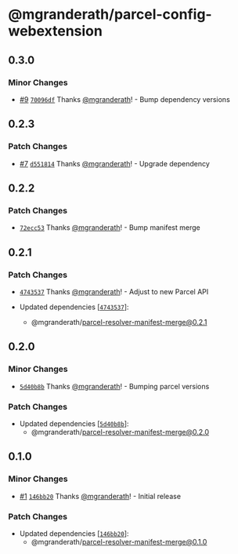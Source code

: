# @mgranderath/parcel-config-webextension

## 0.3.0

### Minor Changes

- [#9](https://github.com/mgranderath/parcel-webextension-plugins/pull/9) [`70096df`](https://github.com/mgranderath/parcel-webextension-plugins/commit/70096df817b278a1945e1be61f2280e93880c33a) Thanks [@mgranderath](https://github.com/mgranderath)! - Bump dependency versions

## 0.2.3

### Patch Changes

- [#7](https://github.com/mgranderath/parcel-webextension-plugins/pull/7) [`d551814`](https://github.com/mgranderath/parcel-webextension-plugins/commit/d551814670cb2d81cdf5841a96089f8f19172b7b) Thanks [@mgranderath](https://github.com/mgranderath)! - Upgrade dependency

## 0.2.2

### Patch Changes

- [`72ecc53`](https://github.com/mgranderath/parcel-webextension-plugins/commit/72ecc53101112573846ca9d6cc9accfd50bac2d8) Thanks [@mgranderath](https://github.com/mgranderath)! - Bump manifest merge

## 0.2.1

### Patch Changes

- [`4743537`](https://github.com/mgranderath/parcel-webextension-plugins/commit/4743537df4ff026ee84d86d796881fcdd34a71de) Thanks [@mgranderath](https://github.com/mgranderath)! - Adjust to new Parcel API

- Updated dependencies [[`4743537`](https://github.com/mgranderath/parcel-webextension-plugins/commit/4743537df4ff026ee84d86d796881fcdd34a71de)]:
  - @mgranderath/parcel-resolver-manifest-merge@0.2.1

## 0.2.0

### Minor Changes

- [`5d40b8b`](https://github.com/mgranderath/parcel-webextension-plugins/commit/5d40b8b2c3cdfb87de7f796330eb0671fb650fae) Thanks [@mgranderath](https://github.com/mgranderath)! - Bumping parcel versions

### Patch Changes

- Updated dependencies [[`5d40b8b`](https://github.com/mgranderath/parcel-webextension-plugins/commit/5d40b8b2c3cdfb87de7f796330eb0671fb650fae)]:
  - @mgranderath/parcel-resolver-manifest-merge@0.2.0

## 0.1.0

### Minor Changes

- [#1](https://github.com/mgranderath/parcel-webextension-plugins/pull/1) [`146bb20`](https://github.com/mgranderath/parcel-webextension-plugins/commit/146bb20886226791cc436f66b950cba3e7993fe9) Thanks [@mgranderath](https://github.com/mgranderath)! - Initial release

### Patch Changes

- Updated dependencies [[`146bb20`](https://github.com/mgranderath/parcel-webextension-plugins/commit/146bb20886226791cc436f66b950cba3e7993fe9)]:
  - @mgranderath/parcel-resolver-manifest-merge@0.1.0
